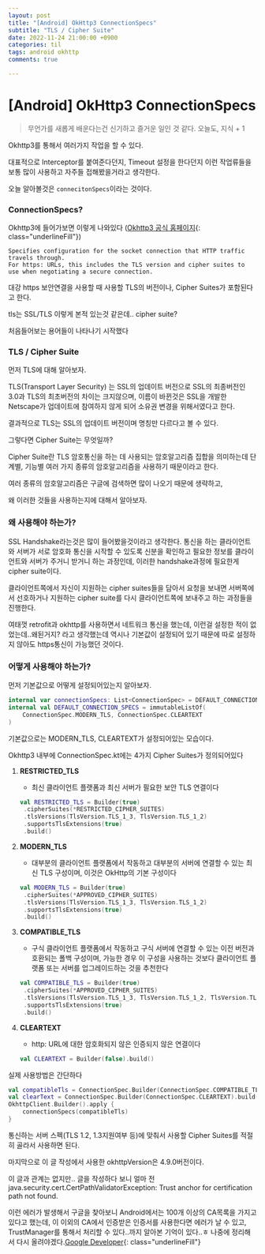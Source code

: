 ```yaml
---
layout: post
title: "[Android] OkHttp3 ConnectionSpecs"
subtitle: "TLS / Cipher Suite"
date: 2022-11-24 21:00:00 +0900
categories: til
tags: android okhttp
comments: true

---
```




# [Android] OkHttp3 ConnectionSpecs

> 무언가를 새롭게 배운다는건 신기하고 즐거운 일인 것 같다. 오늘도, 지식 + 1



Okhttp3를 통해서 여러가지 작업을 할 수 있다.

대표적으로 Interceptor를 붙여준다던지, Timeout 설정을 한다던지 이런 작업류들을 보통 많이 사용하고 자주들 접해봤을거라고 생각한다.

오늘 알아볼것은 `connecitonSpecs`이라는 것이다.



### ConnectionSpecs?

Okhttp3에 들어가보면 이렇게 나와있다 ([Okhttp3 공식 홈페이지](https://square.github.io/okhttp/4.x/okhttp/okhttp3/-connection-spec/){: class="underlineFill"})

```
Specifies configuration for the socket connection that HTTP traffic travels through. 
For https: URLs, this includes the TLS version and cipher suites to use when negotiating a secure connection.
```

대강 https 보안연결을 사용할 때 사용할 TLS의 버전이나, Cipher Suites가 포함된다고 한다.

tls는 SSL/TLS 이렇게 본적 있는것 같은데.. cipher suite?

처음들어보는 용어들이 나타나기 시작했다



### TLS / Cipher Suite

먼저 TLS에 대해 알아보자.

TLS(Transport Layer Security) 는 SSL의 업데이트 버전으로 SSL의 최종버전인 3.0과 TLS의 최초버전의 차이는 크지않으며, 이름이 바뀐것은 SSL을 개발한 Netscape가 업데이트에 참여하지 않게 되어 소유권 변경을 위해서였다고 한다.

결과적으로 TLS는 SSL의 업데이트 버전이며 명칭만 다르다고 볼 수 있다.

그렇다면 Cipher Suite는 무엇일까?

Cipher Suite란 TLS 암호통신을 하는 데 사용되는 암호알고리즘 집합을 의미하는데 단계별, 기능별 여러 가지 종류의 암호알고리즘을 사용하기 때문이라고 한다.

여러 종류의 암호알고리즘은 구글에 검색하면 많이 나오기 때문에 생략하고,

왜 이러한 것들을 사용하는지에 대해서 알아보자.



### 왜 사용해야 하는가?

SSL Handshake라는것은 많이 들어봤을것이라고 생각한다. 통신을 하는 클라이언트와 서버가 서로 암호화 통신을 시작할 수 있도록 신분을 확인하고 필요한 정보를 클라이언트와 서버가 주거니 받거니 하는 과정인데, 이러한 handshake과정에 필요한게 cipher suite이다.

클라이언트쪽에서 자신이 지원하는 cipher suites들을 담아서 요청을 보내면 서버쪽에서 선호하거나 지원하는 cipher suite를 다시 클라이언트쪽에 보내주고 하는 과정들을 진행한다.

여태껏 retrofit과 okhttp를 사용하면서 네트워크 통신을 했는데, 이런걸 설정한 적이 없었는데..왜된거지? 라고 생각했는데 역시나 기본값이 설정되어 있기 때문에 따로 설정하지 않아도 https통신이 가능했던 것이다.



### 어떻게 사용해야 하는가?

먼저 기본값으로 어떻게 설정되어있는지 알아보자.

```kotlin
internal var connectionSpecs: List<ConnectionSpec> = DEFAULT_CONNECTION_SPECS
internal val DEFAULT_CONNECTION_SPECS = immutableListOf(
    ConnectionSpec.MODERN_TLS, ConnectionSpec.CLEARTEXT
)
```

기본값으로는 MODERN_TLS, CLEARTEXT가 설정되어있는 모습이다.



Okhttp3 내부에 ConnectionSpec.kt에는 4가지 Cipher Suites가 정의되어있다

1. **RESTRICTED_TLS**

   - 최신 클라이언트 플랫폼과 최신 서버가 필요한 보안 TLS 연결이다

   ```kotlin
   val RESTRICTED_TLS = Builder(true)
   	.cipherSuites(*RESTRICTED_CIPHER_SUITES)
   	.tlsVersions(TlsVersion.TLS_1_3, TlsVersion.TLS_1_2)
   	.supportsTlsExtensions(true)
   	.build()
   ```

2. **MODERN_TLS**

   - 대부분의 클라이언트 플랫폼에서 작동하고 대부분의 서버에 연결할 수 있는 최신 TLS 구성이며, 이것은 OkHttp의 기본 구성이다

   ```kotlin
   val MODERN_TLS = Builder(true)
   	.cipherSuites(*APPROVED_CIPHER_SUITES)
   	.tlsVersions(TlsVersion.TLS_1_3, TlsVersion.TLS_1_2)
   	.supportsTlsExtensions(true)
   	.build()
   ```

3. **COMPATIBLE_TLS**

   - 구식 클라이언트 플랫폼에서 작동하고 구식 서버에 연결할 수 있는 이전 버전과 호환되는 폴백 구성이며, 가능한 경우 이 구성을 사용하는 것보다 클라이언트 플랫폼 또는 서버를 업그레이드하는 것을 추천한다

   ```kotlin
   val COMPATIBLE_TLS = Builder(true)
   	.cipherSuites(*APPROVED_CIPHER_SUITES)
   	.tlsVersions(TlsVersion.TLS_1_3, TlsVersion.TLS_1_2, TlsVersion.TLS_1_1, TlsVersion.TLS_1_0)
   	.supportsTlsExtensions(true)
   	.build()
   ```

4. **CLEARTEXT**

   - http: URL에 대한 암호화되지 않은 인증되지 않은 연결이다

   ```kotlin
   val CLEARTEXT = Builder(false).build()
   ```



실제 사용방법은 간단하다

```kotlin
val compatibleTls = ConnectionSpec.Builder(ConnectionSpec.COMPATIBLE_TLS).build()
val clearText = ConnectionSpec.Builder(ConnectionSpec.CLEARTEXT).build()
OkhttpClient.Builder().apply {
    connectionSpecs(compatibleTls)
}
```

통신하는 서버 스펙(TLS 1.2, 1.3지원여부 등)에 맞춰서 사용할 Cipher Suites를 적절히 골라서 사용하면 된다.



마지막으로 이 글 작성에서 사용한 okhttpVersion은 4.9.0버전이다.



이 글과 관계는 없지만.. 글을 작성하다 보니 얼마 전 java.security.cert.CertPathValidatorException: Trust anchor for certification path not found.

이런 에러가 발생해서 구글을 찾아보니 Android에서는 100개 이상의 CA목록을 가지고 있다고 했는데, 이 이외의 CA에서 인증받은 인증서를 사용한다면 에러가 날 수 있고, TrustManager를 통해서 처리할 수 있다..까지 알아본 기억이 있다..ㅎ 나중에 정리해서 다시 올려야겠다.[Google Developer](https://developer.android.com/training/articles/security-ssl?hl=ko#CommonHostnameProbs){: class="underlineFill"}   